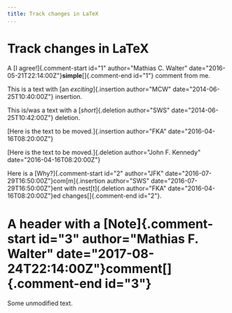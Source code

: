 ```yaml
---
title: Track changes in LaTeX
...
```


# Track changes in LaTeX

A [I agree!]{.comment-start id="1" author="Mathias C. Walter" date="2016-05-21T22:14:00Z"}**simple**[]{.comment-end id="1"} comment from me.

This is a text with [an *exciting*]{.insertion author="MCW" date="2014-06-25T10:40:00Z"} insertion.

This is/was a text with a [*short*]{.deletion author="SWS" date="2014-06-25T10:42:00Z"} deletion.

[Here is the text to be moved.]{.insertion author="FKA" date="2016-04-16T08:20:00Z"}

[Here is the text to be moved.]{.deletion author="John F. Kennedy" date="2016-04-16T08:20:00Z"}

Here is a [Why?]{.comment-start id="2" author="JFK" date="2016-07-29T16:50:00Z"}com[m]{.insertion author="SWS" date="2016-07-29T16:50:00Z"}ent with nest[t]{.deletion author="FKA" date="2016-04-16T08:20:00Z"}ed changes[]{.comment-end id="2"}.

# A header with a [Note]{.comment-start id="3" author="Mathias F. Walter" date="2017-08-24T22:14:00Z"}comment[]{.comment-end id="3"}

Some unmodified text.

